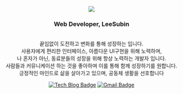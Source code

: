 <div align="center">  
<a href="https://hits.seeyoufarm.com"><img src="https://hits.seeyoufarm.com/api/count/incr/badge.svg?url=https%3A%2F%2Fgithub.com%2FBinveloper&count_bg=%2379C83D&title_bg=%23555555&icon=&icon_color=%23E7E7E7&title=hits&edge_flat=false" style="align-center"/></a><br/>
  <h3>Web Developer, LeeSubin</h3> <br/>
끝임없이 도전하고 변화를 통해 성장하는 입니다.<br/>
사용자에게 편리한 인터페이스, 아름다운 UI구현을 위해 노력하며,<br/>
나 혼자가 아닌, 동료분들의 성장을 위해 항상 노력하는 개발자 입니다.<br/>
사람들과 커뮤니케이션 하는 것을 좋아하며 이를 통해 함께 성장하기를 원합니다.<br/>
긍정적인 마인드로 삶을 살아가고 있으며, 공동체 생활을 선호합니다<br/>
</div>
<div align=center>
  
[![Tech Blog Badge](http://img.shields.io/badge/-Tech%20blog-black?style=flat-square&logo=resume&link=https://www.notion.so/Subin-Lee-e350e956398e400ab226278f9b0c3d1d/)](https://www.notion.so/Subin-Lee-e350e956398e400ab226278f9b0c3d1d/)
[![Gmail Badge](https://img.shields.io/badge/-Gmail-d14836?style=flat-square&logo=Gmail&logoColor=white&link=mailto:seeroocee@gmail.com)](mailto:seeroocee@gmail.com)

</div>
